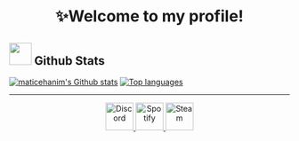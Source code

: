 <h1 align="center">✨Welcome to my profile!</h1>



<h2><a href="#"><img src="https://cdn-icons-png.flaticon.com/512/190/190982.png" width="40px" height="40px"/></a> Github Stats</h2>

<a href="#"><img src="https://github-readme-stats.vercel.app/api?username=matice&show_icons=true&theme=merko" alt="maticehanim's Github stats"/></a>
<a href="#"><img src="https://github-readme-stats.vercel.app/api/top-langs/?username=matice&layout=compact&theme=merko" alt="Top languages"/></a>

<hr>

<div align="center">
  <a href="https://discord.com/users/852702111635472385">
    <img src="https://www.freepnglogos.com/uploads/discord-logo-png/concours-discord-cartes-voeux-fortnite-france-6.png" alt="Discord" title="matcheshu" height="50px" width="50px"/>
  </a>

  <a href="https://open.spotify.com/user/l2cntm5n722tnm2yfokbvwecf">
    <img src="https://www.freeiconspng.com/thumbs/spotify-icon/spotify-icon-22.png" alt="Spotify" title="matice" height="50px" width="50px"/>
  </a>

  <a href="https://steamcommunity.com/profiles/76561199045276053">
    <img src="https://upload.wikimedia.org/wikipedia/commons/thumb/c/c6/Breezeicons-apps-48-steam.svg/2048px-Breezeicons-apps-48-steam.svg.png" alt="Steam" title="matice" height="50px" width="50px"/>
  </a>
</div>

<!--

**maticehanim/maticehanim** is a ✨ _special_ ✨ repository because its `README.md` (this file) appears on your GitHub profile.

Here are some ideas to get you started:

- 🔭 I’m currently working on ...
- 🌱 I’m currently learning ...
- 👯 I’m looking to collaborate on ...
- 🤔 I’m looking for help with ...
- 💬 Ask me about ...
- 📫 How to reach me: ...
- 😄 Pronouns: ...
- ⚡ Fun fact: ...
-->
